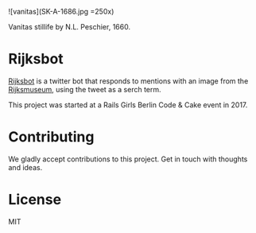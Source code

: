 
![vanitas](SK-A-1686.jpg =250x)

Vanitas stillife by N.L. Peschier, 1660.

# Rijksbot

[Rijksbot](https://twitter.com/Rijks_bot/with_replies) is a twitter bot that responds to mentions with an image from the [Rijksmuseum](https://www.rijksmuseum.nl/), using the tweet as a serch term. 

This project was started at a Rails Girls Berlin Code & Cake event in 2017.

# Contributing
We gladly accept contributions to this project. Get in touch with thoughts and ideas. 

# License
MIT
